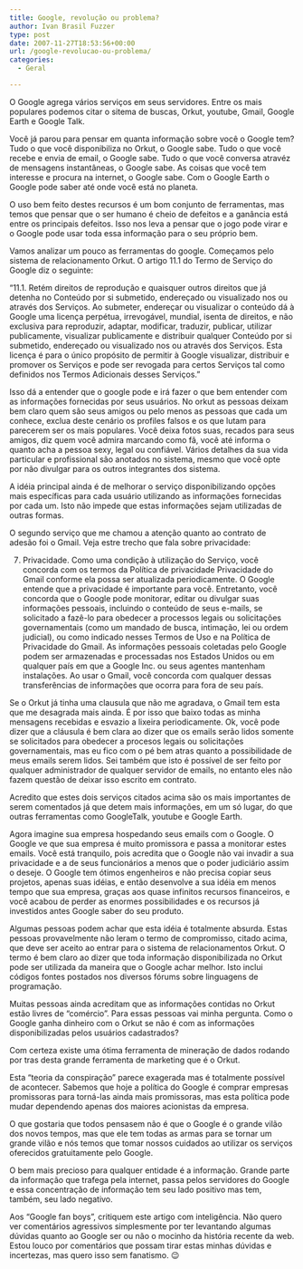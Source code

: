 ```yaml
---
title: Google, revolução ou problema?
author: Ivan Brasil Fuzzer
type: post
date: 2007-11-27T18:53:56+00:00
url: /google-revolucao-ou-problema/
categories:
  - Geral

---
```

O Google agrega vários serviços em seus servidores. Entre os mais populares podemos citar o sitema de buscas, Orkut, youtube, Gmail, Google Earth e Google Talk.

Você já parou para pensar em quanta informação sobre você o Google tem? Tudo o que você disponibiliza no Orkut, o Google sabe. Tudo o que você recebe e envia de email, o Google sabe. Tudo o que você conversa atravéz de mensagens instantâneas, o Google sabe. As coisas que você tem interesse e procura na internet, o Google sabe. Com o Google Earth o Google pode saber até onde você está no planeta.

O uso bem feito destes recursos é um bom conjunto de ferramentas, mas temos que pensar que o ser humano é cheio de defeitos e a ganância está entre os principais defeitos. Isso nos leva a pensar que o jogo pode virar e o Google pode usar toda essa informação para o seu próprio bem.

<!--more-->

Vamos analizar um pouco as ferramentas do google. Começamos pelo sistema de relacionamento Orkut. O artigo 11.1 do Termo de Serviço do Google diz o seguinte:

&#8220;11.1. Retém direitos de reprodução e quaisquer outros direitos que já detenha no Conteúdo por si submetido, endereçado ou visualizado nos ou através dos Serviços. Ao submeter, endereçar ou visualizar o conteúdo dá à Google uma licença perpétua, irrevogável, mundial, isenta de direitos, e não exclusiva para reproduzir, adaptar, modificar, traduzir, publicar, utilizar publicamente, visualizar publicamente e distribuir qualquer Conteúdo por si submetido, endereçado ou visualizado nos ou através dos Serviços. Esta licença é para o único propósito de permitir à Google visualizar, distribuir e promover os Serviços e pode ser revogada para certos Serviços tal como definidos nos Termos Adicionais desses Serviços.&#8221;

Isso dá a entender que o google pode e irá fazer o que bem entender com as informações fornecidas por seus usuários. No orkut as pessoas deixam bem claro quem são seus amigos ou pelo menos as pessoas que cada um conhece, exclua deste cenário os profiles falsos e os que lutam para parecerem ser os mais populares. Você deixa fotos suas, recados para seus amigos, diz quem você admira marcando como fã, você até informa o quanto acha a pessoa sexy, legal ou confiável. Vários detalhes da sua vida particular e profissional são anotados no sistema, mesmo que você opte por não divulgar para os outros integrantes dos sistema.

A idéia principal ainda é de melhorar o serviço disponibilizando opções mais específicas para cada usuário utilizando as informações fornecidas por cada um. Isto não impede que estas informações sejam utilizadas de outras formas.

O segundo serviço que me chamou a atenção quanto ao contrato de adesão foi o Gmail. Veja estre trecho que fala sobre privacidade:

7. Privacidade. Como uma condição à utilização do Serviço, você concorda com os termos da Política de privacidade Privacidade do Gmail conforme ela possa ser atualizada periodicamente. O Google entende que a privacidade é importante para você. Entretanto, você concorda que o Google pode monitorar, editar ou divulgar suas informações pessoais, incluindo o conteúdo de seus e-mails, se solicitado a fazê-lo para obedecer a processos legais ou solicitações governamentais (como um mandado de busca, intimação, lei ou ordem judicial), ou como indicado nesses Termos de Uso e na Política de Privacidade do Gmail. As informações pessoais coletadas pelo Google podem ser armazenadas e processadas nos Estados Unidos ou em qualquer país em que a Google Inc. ou seus agentes mantenham instalações. Ao usar o Gmail, você concorda com qualquer dessas transferências de informações que ocorra para fora de seu país.

Se o Orkut já tinha uma clausula que não me agradava, o Gmail tem esta que me desagrada mais ainda. É por isso que baixo todas as minha mensagens recebidas e esvazio a lixeira periodicamente. Ok, você pode dizer que a cláusula é bem clara ao dizer que os emails serão lidos somente se solicitados para obedecer a procesos legais ou solicitações governamentais, mas eu fico com o pé bem atras quanto a possibilidade de meus emails serem lidos. Sei também que isto é possível de ser feito por qualquer administrador de qualquer servidor de emails, no entanto eles não fazem questão de deixar isso escrito em contrato.

Acredito que estes dois serviços citados acima são os mais importantes de serem comentados já que detem mais informações, em um só lugar, do que outras ferramentas como GoogleTalk, youtube e Google Earth.

Agora imagine sua empresa hospedando seus emails com o Google. O Google ve que sua empresa é muito promissora e passa a monitorar estes emails. Você está tranquilo, pois acredita que o Google não vai invadir a sua privacidade e a de seus funcionários a menos que o poder judiciário assim o deseje. O Google tem ótimos engenheiros e não precisa copiar seus projetos, apenas suas idéias, e então desenvolve a sua idéia em menos tempo que sua empresa, graças aos quase infinitos recursos financeiros, e você acabou de perder as enormes possibilidades e os recursos já investidos antes Google saber do seu produto.

Algumas pessoas podem achar que esta idéia é totalmente absurda. Estas pessoas provavelmente não leram o termo de compromisso, citado acima, que deve ser aceito ao entrar para o sistema de relacionamentos Orkut. O termo é bem claro ao dizer que toda informação disponibilizada no Orkut pode ser utilizada da maneira que o Google achar melhor. Isto inclui códigos fontes postados nos diversos fórums sobre linguagens de programação.

Muitas pessoas ainda acreditam que as informações contidas no Orkut estão livres de &#8220;comércio&#8221;. Para essas pessoas vai minha pergunta. Como o Google ganha dinheiro com o Orkut se não é com as informações disponibilizadas pelos usuários cadastrados?
  
Com certeza existe uma ótima ferramenta de mineração de dados rodando por tras desta grande ferramenta de marketing que é o Orkut.

Esta &#8220;teoria da conspiração&#8221; parece exagerada mas é totalmente possível de acontecer. Sabemos que hoje a política do Google é comprar empresas promissoras para torná-las ainda mais promissoras, mas esta política pode mudar dependendo apenas dos maiores acionistas da empresa.

O que gostaria que todos pensasem não é que o Google é o grande vilão dos novos tempos, mas que ele tem todas as armas para se tornar um grande vilão e nós temos que tomar nossos cuidados ao utilizar os serviços oferecidos gratuitamente pelo Google.

O bem mais precioso para qualquer entidade é a informação. Grande parte da informação que trafega pela internet, passa pelos servidores do Google e essa concentração de informação tem seu lado positivo mas tem, também, seu lado negativo.

Aos &#8220;Google fan boys&#8221;, critiquem este artigo com inteligência. Não quero ver comentários agressivos simplesmente por ter levantando algumas dúvidas quanto ao Google ser ou não o mocinho da história recente da web. Estou louco por comentários que possam tirar estas minhas dúvidas e incertezas, mas quero isso sem fanatismo. 😉